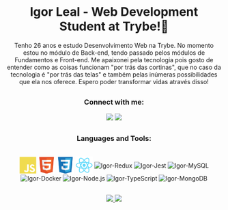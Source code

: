 <div align="center">
<h1>Igor Leal - Web Development Student at Trybe!🚀</h1>
</div>

 <div align="center">
<p>Tenho 26 anos e estudo Desenvolvimento Web na Trybe. No momento estou no módulo de Back-end, tendo passado pelos módulos de Fundamentos e Front-end.
Me apaixonei pela tecnologia pois gosto de entender como as coisas funcionam "por trás das cortinas", que no caso da tecnologia é "por trás das telas" e também pelas inúmeras possibilidades que ela nos oferece.
Espero poder transformar vidas através disso!
</p>
</div>
 
##

<div align="center">
  <h3>Connect with me:</h3>
  <a href = "mailto:igorhenriqueleal3@@gmail.com" target="_blank"><img src="https://img.shields.io/badge/Gmail-D14836?style=for-the-badge&logo=gmail&logoColor=white"></a>
  <a href="https://www.linkedin.com/in/igor-leal-606209136/" target="_blank"><img src="https://img.shields.io/badge/-LinkedIn-%230077B5?style=for-the-badge&logo=linkedin&logoColor=white" target="_blank"></a> 
</div>

##

<div align="center">
 <h3>Languages and Tools:</h3>
 <div style="display: inline_block"><br>
   <img align="center" alt="Igor-Js" height="40" width="40" margin="20px" src="https://raw.githubusercontent.com/devicons/devicon/master/icons/javascript/javascript-plain.svg">
   <img align="center" alt="Igor-HTML" height="40" width="40" margin="20px" src="https://raw.githubusercontent.com/devicons/devicon/master/icons/html5/html5-original.svg">
   <img align="center" alt="Igor-CSS" height="40" width="40" margin="20px" src="https://raw.githubusercontent.com/devicons/devicon/master/icons/css3/css3-original.svg">
    <img align="center" alt="Igor-React" height="40" width="40" margin="20px" src="https://raw.githubusercontent.com/devicons/devicon/master/icons/react/react-original.svg">
   <img align="center" alt="Igor-Redux" height="40" width="40" margin="20px" src="https://cdn.jsdelivr.net/gh/devicons/devicon/icons/redux/redux-original.svg"">
   <img align="center" alt="Igor-Jest" height="40" width="40" paddmargining="20px" src="https://cdn.jsdelivr.net/gh/devicons/devicon/icons/jest/jest-plain.svg" />
   <img align="center" alt="Igor-MySQL" height="40" width="40" margin="20px" src="https://cdn.jsdelivr.net/gh/devicons/devicon/icons/mysql/mysql-original.svg" />
   <img align="center" alt="Igor-Docker" height="50" width="50" margin="20px" src="https://cdn.jsdelivr.net/gh/devicons/devicon/icons/docker/docker-original-wordmark.svg" />
   <img align="center" alt="Igor-Node.js" height="50" width="50" margin="20px" src="https://cdn.jsdelivr.net/gh/devicons/devicon/icons/nodejs/nodejs-original.svg" />
 <img align="center" alt="Igor-TypeScript" height="50" width="50" margin="20px" src="https://cdn.jsdelivr.net/gh/devicons/devicon/icons/typescript/typescript-original.svg" />
  <img align="center" alt="Igor-MongoDB" height="50" width="50" margin="20px" src="https://cdn.jsdelivr.net/gh/devicons/devicon/icons/mongodb/mongodb-original.svg" />
</div>
          
          
</div>
          

##

<div align="center">
  <a href="https://github.com/IgorHLeal">
  <img height="180em" src="https://github-readme-stats.vercel.app/api?username=IgorHLeal&show_icons=true&theme=dark&include_all_commits=true&count_private=true"/>
  <img height="180em" src="https://github-readme-stats.vercel.app/api/top-langs/?username=IgorHLeal&layout=compact&langs_count=7&theme=dark"/>
</div>

  
